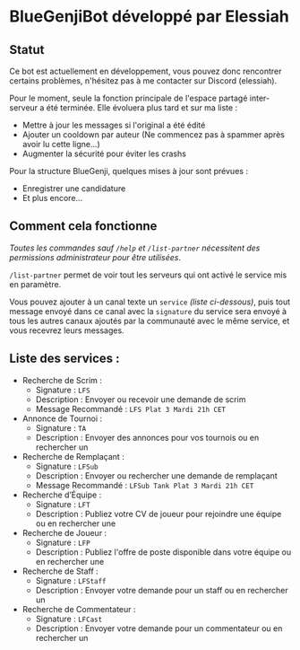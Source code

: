 # BlueGenjiBot développé par Elessiah

## Statut

Ce bot est actuellement en développement, vous pouvez donc rencontrer certains problèmes, n'hésitez pas à me contacter sur Discord (elessiah).

Pour le moment, seule la fonction principale de l'espace partagé inter-serveur a été terminée. Elle évoluera plus tard et sur ma liste :

- Mettre à jour les messages si l'original a été édité
- Ajouter un cooldown par auteur (Ne commencez pas à spammer après avoir lu cette ligne...)
- Augmenter la sécurité pour éviter les crashs

Pour la structure BlueGenji, quelques mises à jour sont prévues :

- Enregistrer une candidature
- Et plus encore...

## Comment cela fonctionne

*Toutes les commandes sauf `/help` et `/list-partner` nécessitent des permissions administrateur pour être utilisées*.

`/list-partner` permet de voir tout les serveurs qui ont activé le service mis en paramètre.

Vous pouvez ajouter à un canal texte un `service` *(liste ci-dessous)*, puis tout message envoyé dans ce canal avec la `signature` du service sera envoyé à tous les autres canaux ajoutés par la communauté avec le même service, et vous recevrez leurs messages.

## Liste des services :

- Recherche de Scrim :
    - Signature : `LFS`
    - Description : Envoyer ou recevoir une demande de scrim
    - Message Recommandé : ```LFS Plat 3 Mardi 21h CET```
- Annonce de Tournoi :
    - Signature : `TA`
    - Description : Envoyer des annonces pour vos tournois ou en rechercher un
- Recherche de Remplaçant :
    - Signature : `LFSub`
    - Description : Envoyer ou rechercher une demande de remplaçant
    - Message Recommandé : ```LFSub Tank Plat 3 Mardi 21h CET```
- Recherche d’Équipe :
    - Signature : `LFT`
    - Description : Publiez votre CV de joueur pour rejoindre une équipe ou en rechercher une
- Recherche de Joueur :
    - Signature : `LFP`
    - Description : Publiez l'offre de poste disponible dans votre équipe ou en rechercher une
- Recherche de Staff :
    - Signature : `LFStaff`
    - Description : Envoyer votre demande pour un staff ou en rechercher un
- Recherche de Commentateur :
    - Signature : `LFCast`
    - Description : Envoyer votre demande pour un commentateur ou en rechercher un